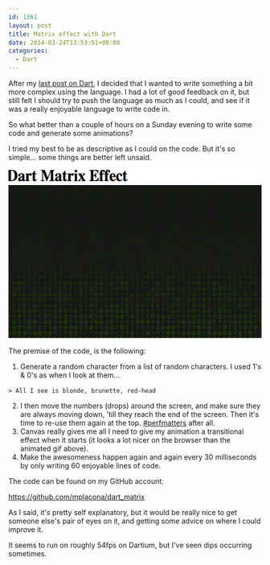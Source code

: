 ```yaml
---
id: 1361
layout: post
title: Matrix effect with Dart
date: 2014-03-24T13:53:51+00:00
categories:
  - Dart
---
```

After my [last post on Dart](https://www.placona.co.uk/a-first-look-at-dart/ "A first look at Dart"), I decided that I wanted to write something a bit more complex using the language. I had a lot of good feedback on it, but still felt I should try to push the language as much as I could, and see if it was a really enjoyable language to write code in.

So what better than a couple of hours on a Sunday evening to write some code and generate some animations?

I tried my best to be as descriptive as I could on the code. But it's so simple... some things are better left unsaid.

<img class="alignnone size-full wp-image-1362" alt="Dart Matrix" src="/images/2014/03/dart_matrix.gif" width="542" height="337" />

The premise of the code, is the following:

  1. Generate a random character from a list of random characters. I used 1's & 0's as when I look at them...
  
    > All I see is blonde, brunette, red-head

  2. I then move the numbers (drops) around the screen, and make sure they are always moving down, 'till they reach the end of the screen. Then it's time to re-use them again at the top. <a title="Performance Matters" href="https://plus.google.com/u/0/explore/perfmatters" target="_blank">#perfmatters</a> after all.
  3. Canvas really gives me all I need to give my animation a transitional effect when it starts (it looks a lot nicer on the browser than the animated gif above).
  4. Make the awesomeness happen again and again every 30 milliseconds by only writing 60 enjoyable lines of code.

The code can be found on my GitHub account:

<a title="Dart Matrix Effect on GitHub" href="https://github.com/mplacona/dart_matrix" target="_blank">https://github.com/mplacona/dart_matrix</a>

As I said, it's pretty self explanatory, but it would be really nice to get someone else's pair of eyes on it, and getting some advice on where I could improve it.

It seems to run on roughly 54fps on Dartium, but I've seen dips occurring sometimes.
